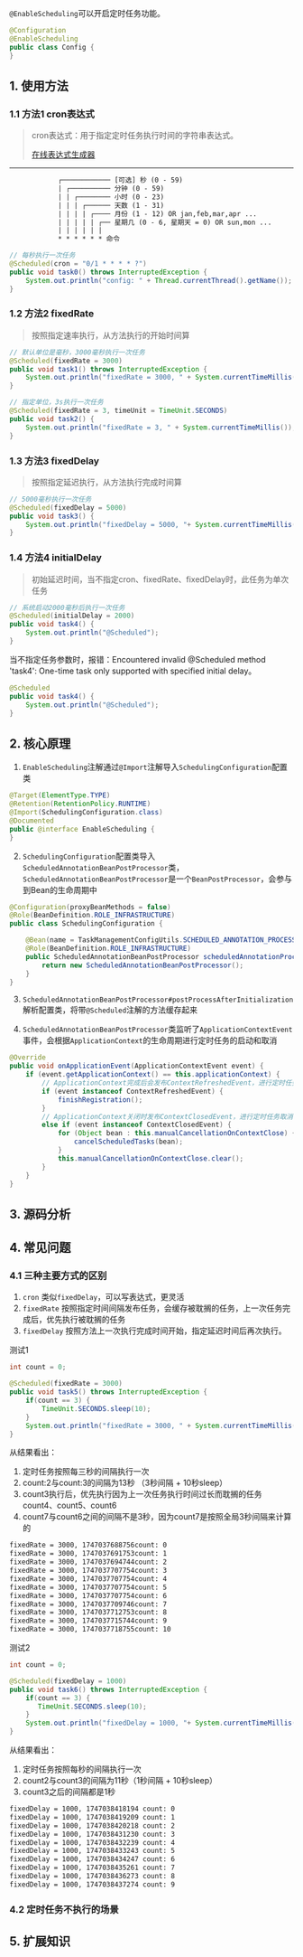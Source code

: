 `@EnableScheduling`可以开启定时任务功能。

```java
@Configuration
@EnableScheduling
public class Config {
}
```

## 1. 使用方法

### 1.1 方法1 cron表达式

> cron表达式：用于指定定时任务执行时间的字符串表达式。
>
> [在线表达式生成器](!https://cron.ciding.cc/)

------

```tex
            ┌──────────── [可选] 秒 (0 - 59)
            | ┌────────── 分钟 (0 - 59)
            | | ┌──────── 小时 (0 - 23)
            | | | ┌────── 天数 (1 - 31)
            | | | | ┌──── 月份 (1 - 12) OR jan,feb,mar,apr ...
            | | | | | ┌── 星期几 (0 - 6, 星期天 = 0) OR sun,mon ...
            | | | | | |
            * * * * * * 命令
```

```java
// 每秒执行一次任务
@Scheduled(cron = "0/1 * * * * ?") 
public void task0() throws InterruptedException {
    System.out.println("config: " + Thread.currentThread().getName());
}
```

### 1.2 方法2 fixedRate

> 按照指定速率执行，从方法执行的开始时间算

```java
// 默认单位是毫秒，3000毫秒执行一次任务
@Scheduled(fixedRate = 3000)
public void task1() throws InterruptedException {
    System.out.println("fixedRate = 3000, " + System.currentTimeMillis());
}

// 指定单位，3s执行一次任务
@Scheduled(fixedRate = 3, timeUnit = TimeUnit.SECONDS)
public void task2() {
    System.out.println("fixedRate = 3, " + System.currentTimeMillis());
}
```

### 1.3 方法3 fixedDelay

> 按照指定延迟执行，从方法执行完成时间算

```java
// 5000毫秒执行一次任务
@Scheduled(fixedDelay = 5000)
public void task3() {
    System.out.println("fixedDelay = 5000, "+ System.currentTimeMillis());
}
```

### 1.4 方法4 initialDelay

> 初始延迟时间，当不指定cron、fixedRate、fixedDelay时，此任务为单次任务

```java
// 系统启动2000毫秒后执行一次任务
@Scheduled(initialDelay = 2000)
public void task4() {
    System.out.println("@Scheduled");
}
```

当不指定任务参数时，报错：Encountered invalid @Scheduled method 'task4': One-time task only supported with specified initial delay。

```java
@Scheduled
public void task4() {
    System.out.println("@Scheduled");
}
```

## 2. 核心原理

1. `EnableScheduling`注解通过`@Import`注解导入`SchedulingConfiguration`配置类

```java
@Target(ElementType.TYPE)
@Retention(RetentionPolicy.RUNTIME)
@Import(SchedulingConfiguration.class)
@Documented
public @interface EnableScheduling {
}
```

2. `SchedulingConfiguration`配置类导入`ScheduledAnnotationBeanPostProcessor`类，`ScheduledAnnotationBeanPostProcessor`是一个`BeanPostProcessor`，会参与到Bean的生命周期中

```java
@Configuration(proxyBeanMethods = false)
@Role(BeanDefinition.ROLE_INFRASTRUCTURE)
public class SchedulingConfiguration {

	@Bean(name = TaskManagementConfigUtils.SCHEDULED_ANNOTATION_PROCESSOR_BEAN_NAME)
	@Role(BeanDefinition.ROLE_INFRASTRUCTURE)
	public ScheduledAnnotationBeanPostProcessor scheduledAnnotationProcessor() {
		return new ScheduledAnnotationBeanPostProcessor();
	}
}
```

3. `ScheduledAnnotationBeanPostProcessor#postProcessAfterInitialization`解析配置类，将带`@Scheduled`注解的方法缓存起来

4. `ScheduledAnnotationBeanPostProcessor`类监听了`ApplicationContextEvent`事件，会根据`ApplicationContext`的生命周期进行定时任务的启动和取消

```java
@Override
public void onApplicationEvent(ApplicationContextEvent event) {
    if (event.getApplicationContext() == this.applicationContext) {
        // ApplicationContext完成后会发布ContextRefreshedEvent，进行定时任务解析
        if (event instanceof ContextRefreshedEvent) {
            finishRegistration();
        }
        // ApplicationContext关闭时发布ContextClosedEvent，进行定时任务取消
        else if (event instanceof ContextClosedEvent) {
            for (Object bean : this.manualCancellationOnContextClose) {
                cancelScheduledTasks(bean);
            }
            this.manualCancellationOnContextClose.clear();
        }
    }
}
```



## 3. 源码分析



## 4. 常见问题

### 4.1 三种主要方式的区别

1. `cron` 类似`fixedDelay`，可以写表达式，更灵活
2. `fixedRate` 按照指定时间间隔发布任务，会缓存被耽搁的任务，上一次任务完成后，优先执行被耽搁的任务
3. `fixedDelay` 按照方法上一次执行完成时间开始，指定延迟时间后再次执行。

测试1

```java
int count = 0;

@Scheduled(fixedRate = 3000)
public void task5() throws InterruptedException {
    if(count == 3) {
        TimeUnit.SECONDS.sleep(10);
    }
    System.out.println("fixedRate = 3000, " + System.currentTimeMillis() + " count: " + count++);
}
```

从结果看出：

1. 定时任务按照每三秒的间隔执行一次
2. count:2与count:3的间隔为13秒 （3秒间隔 + 10秒sleep）
3. count3执行后，优先执行因为上一次任务执行时间过长而耽搁的任务count4、count5、count6
4. count7与count6之间的间隔不是3秒，因为count7是按照全局3秒间隔来计算的

```tex
fixedRate = 3000, 1747037688756count: 0
fixedRate = 3000, 1747037691753count: 1
fixedRate = 3000, 1747037694744count: 2
fixedRate = 3000, 1747037707754count: 3
fixedRate = 3000, 1747037707754count: 4
fixedRate = 3000, 1747037707754count: 5
fixedRate = 3000, 1747037707754count: 6
fixedRate = 3000, 1747037709746count: 7
fixedRate = 3000, 1747037712753count: 8
fixedRate = 3000, 1747037715744count: 9
fixedRate = 3000, 1747037718755count: 10
```

测试2

```java
int count = 0;

@Scheduled(fixedDelay = 1000)
public void task6() throws InterruptedException {
    if(count == 3) {
       TimeUnit.SECONDS.sleep(10);
    }
    System.out.println("fixedDelay = 1000, "+ System.currentTimeMillis() + " count: " + count++);
}
```

从结果看出：

1. 定时任务按照每秒的间隔执行一次
2. count2与count3的间隔为11秒（1秒间隔 + 10秒sleep）
3. count3之后的间隔都是1秒

```tex
fixedDelay = 1000, 1747038418194 count: 0
fixedDelay = 1000, 1747038419209 count: 1
fixedDelay = 1000, 1747038420218 count: 2
fixedDelay = 1000, 1747038431230 count: 3
fixedDelay = 1000, 1747038432239 count: 4
fixedDelay = 1000, 1747038433243 count: 5
fixedDelay = 1000, 1747038434247 count: 6
fixedDelay = 1000, 1747038435261 count: 7
fixedDelay = 1000, 1747038436273 count: 8
fixedDelay = 1000, 1747038437274 count: 9
```

### 4.2 定时任务不执行的场景



## 5. 扩展知识







